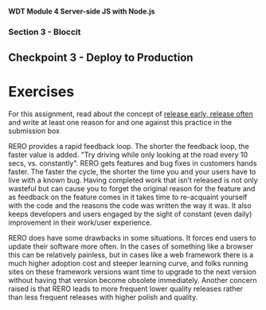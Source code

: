 #### WDT Module 4 Server-side JS with Node.js
### Section 3 - Bloccit
## Checkpoint 3 - Deploy to Production

# Exercises
For this assignment, read about the concept of [release early, release often](https://en.wikipedia.org/wiki/Release_early,_release_often) and write at least one reason for and one against this practice in the submission box

RERO provides a rapid feedback loop. The shorter the feedback loop, the faster value is added. "Try driving while only looking at the road every 10 secs, vs. constantly". RERO gets features and bug fixes in customers hands faster. The faster the cycle, the shorter the time you and your users have to live with a known bug. Having completed work that isn’t released is not only wasteful but can cause you to forget the original reason for the feature and as feedback on the feature comes in it takes time to re-acquaint yourself with the code and the reasons the code was written the way it was. It also keeps developers and users engaged by the sight of constant (even daily) improvement in their work/user experience.

RERO does have some drawbacks in some situations.  It forces end users to update their software more often. In the cases of something like a browser this can be relatively painless, but in cases like a web framework there is a much higher adoption cost and steeper learning curve, and folks running sites on these framework versions want time to upgrade to the next version without having that version become obsolete immediately. Another concern raised is that RERO leads to more frequent lower quality releases rather than less frequent releases with higher polish and quality.
